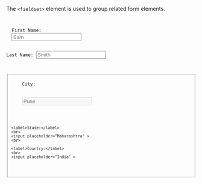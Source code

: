 The `<fieldset>` element is used
to group related form elements.

<codeblock language="html" type="lesson" defaultCSS="form {max-width: 300px; margin: 10px auto; font-family: Lato; border-radius: 10px; padding: 1rem; box-shadow: 0px 0px 4px; background-color: snow; font-size: 1.2rem; } form * { margin: 0.5rem; } button , input[type=`button`] { padding: 0.2rem 1rem; font-size: 1.1rem; font-weight: 700; margin: 1rem 0; }">
<code>
<form>
  <label>First Name:</label>
  <input placeholder="Sam" >

  <label>Last Name:</label>
  <input placeholder="Smith" >

  <fieldset disabled>
    <label>City:</label>
    <br>
    <input placeholder="Pune" >
    <br>

    <label>State:</label>
    <br>
    <input placeholder="Maharashtra" >
    <br>

    <label>Country:</label>
    <br>
    <input placeholder="India" >
  </fieldset>
</form>
</code>
</codeblock>
